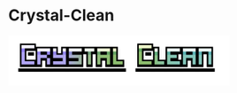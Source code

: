 # Crystal-Clean

<img src="https://github.com/1kick234too/Crystal-Clean/blob/main/CrystalCleanLogov2.png" width="400px" /><a>

